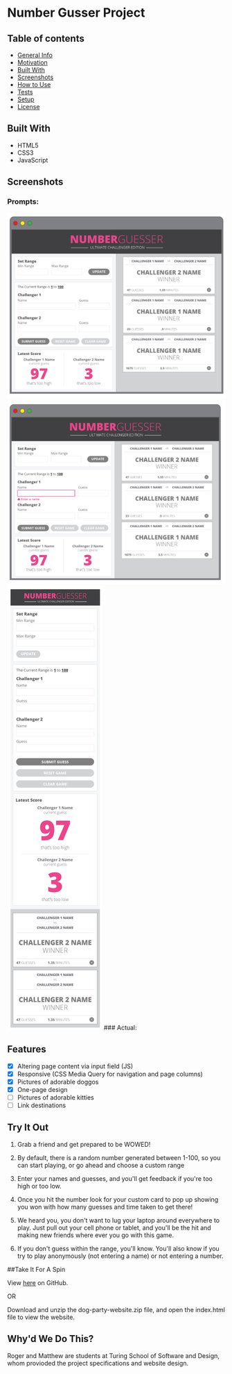 # Number Gusser Project

## Table of contents
* [General Info](#Lynne's-Dog-Party)
* [Motivation](#Motivation)
* [Built With](#Built-With) 
* [Screenshots](#Screenshots)
* [How to Use](#How-to-Use)
* [Tests](#Tests)
* [Setup](#Setup)
* [License](#License)


## Built With

- HTML5
- CSS3
- JavaScript

## Screenshots
  ### Prompts:
  <img src="images/prompt1.jpg" alt="Number Guesser Desktop">
  <img src="images/prompt2.jpg" alt="Number Guesser Desktop with Error Message">
  <img src="images/prompt3.jpg" alt="Number Guesser Mobile">
  ### Actual:
  <img src="" alt="">
  <img src="" alt="">
  <img src="" alt="">

## Features

- [x] Altering page content via input field (JS)
- [x] Responsive (CSS Media Query for navigation and page columns)
- [x] Pictures of adorable doggos
- [x] One-page design
- [ ] Pictures of adorable kitties
- [ ] Link destinations

## Try It Out

1. Grab a friend and get prepared to be WOWED!

2. By default, there is a random number generated between 1-100, so you can start playing, or go ahead and choose a custom range

3. Enter your names and guesses, and you'll get feedback if you're too high or too low.

4. Once you hit the number look for your custom card to pop up showing you won with how many guesses and time taken to get there!

5. We heard you, you don't want to lug your laptop around everywhere to play. Just pull out your cell phone or tablet, and you'll be the hit and making new friends where ever you go with this game.

6. If you don't guess within the range, you'll know. You'll also know if you try to play anonymously (not entering a name) or not entering a number.

##Take It For A Spin

View <a href="https://github.com/lynnerang/dog-party-website">here</a> on GitHub.

OR 

Download and unzip the dog-party-website.zip file, and open the index.html file to view the website.

## Why'd We Do This?

Roger and Matthew are students at Turing School of Software and Design, whom provioded the project specifications and website design.

